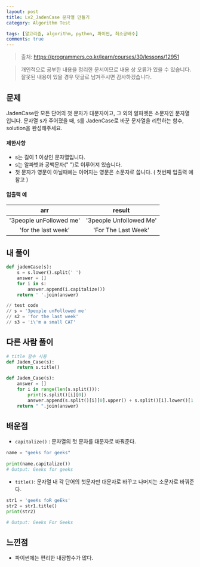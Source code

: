 ```yaml
---
layout: post
title: Lv2_JadenCase 문자열 만들기
category: Algorithm Test

tags: [알고리즘, algorithm, python, 파이썬, 최소공배수]
comments: true
---
```

> 출처: https://programmers.co.kr/learn/courses/30/lessons/12951

> 개인적으로 공부한 내용을 정리한 문서이므로 내용 상 오류가 있을 수 있습니다.
> 잘못된 내용이 있을 경우 댓글로 남겨주시면 감사하겠습니다.


## 문제
JadenCase란 모든 단어의 첫 문자가 대문자이고, 그 외의 알파벳은 소문자인 문자열입니다. 문자열 s가 주어졌을 때, s를 JadenCase로 바꾼 문자열을 리턴하는 함수, solution을 완성해주세요.

#### 제한사항
- s는 길이 1 이상인 문자열입니다.
- s는 알파벳과 공백문자(" ")로 이루어져 있습니다.
- 첫 문자가 영문이 아닐때에는 이어지는 영문은 소문자로 씁니다. ( 첫번째 입출력 예 참고 )

#### 입출력 예

arr | result
:---------:  | :-----------:
'3people unFollowed me' |	'3people Unfollowed Me'
'for the last week'	| 'For The Last Week'


## 내 풀이
```python
def jadenCase(s):
    s = s.lower().split(' ')
    answer = []
    for i in s:
        answer.append(i.capitalize())
    return ' '.join(answer)

// test code
// s = '3people unFollowed me'
// s2 = 'for the last week'
// s3 = 'i\'m a small CAT'
```

## 다른 사람 풀이

```python
# title 함수 사용
def Jaden_Case(s):
    return s.title()
```

```python
def Jaden_Case(s):
    answer = []
    for i in range(len(s.split())):
        print(s.split()[i][0])
        answer.append(s.split()[i][0].upper() + s.split()[i].lower()[1:])
    return " ".join(answer)
```


## 배운점

- `capitalize()` : 문자열의 첫 문자를 대문자로 바꿔준다.
```python
name = "geeks for geeks"
  
print(name.capitalize()) 
# Output: Geeks for geeks
```

- `title()`: 문자열 내 각 단어의 첫문자만 대문자로 바꾸고 나머지는 소문자로 바꿔준다.

```python
str1 = 'geeKs foR geEks'
str2 = str1.title() 
print(str2) 

# Output: Geeks For Geeks
```

## 느낀점

- 파이썬에는 편리한 내장함수가 많다.
  